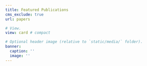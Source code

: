 ```yaml
---
title: Featured Publications
cms_exclude: true
url: papers

# View.
view: card # compact

# Optional header image (relative to `static/media/` folder).
banner:
  caption: ''
  image: ''
---
```

